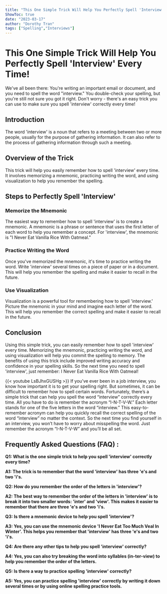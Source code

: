 ```yaml
---
title: "This One Simple Trick Will Help You Perfectly Spell 'Interview' Every Time!"
ShowToc: true 
date: "2023-03-17"
author: "Dorothy Tran" 
tags: ["Spelling","Interviews"]
---
```

# This One Simple Trick Will Help You Perfectly Spell 'Interview' Every Time!

We've all been there: You're writing an important email or document, and you need to spell the word "interview." You double-check your spelling, but you're still not sure you got it right. Don't worry - there's an easy trick you can use to make sure you spell 'interview' correctly every time!

## Introduction

The word 'interview' is a noun that refers to a meeting between two or more people, usually for the purpose of gathering information. It can also refer to the process of gathering information through such a meeting.

## Overview of the Trick

This trick will help you easily remember how to spell 'interview' every time. It involves memorizing a mnemonic, practicing writing the word, and using visualization to help you remember the spelling.

## Steps to Perfectly Spell 'Interview'

### Memorize the Mnemonic

The easiest way to remember how to spell 'interview' is to create a mnemonic. A mnemonic is a phrase or sentence that uses the first letter of each word to help you remember a concept. For 'interview', the mnemonic is "I Never Eat Vanilla Rice With Oatmeal."

### Practice Writing the Word

Once you've memorized the mnemonic, it's time to practice writing the word. Write 'interview' several times on a piece of paper or in a document. This will help you remember the spelling and make it easier to recall in the future.

### Use Visualization

Visualization is a powerful tool for remembering how to spell 'interview.' Picture the mnemonic in your mind and imagine each letter of the word. This will help you remember the correct spelling and make it easier to recall in the future.

## Conclusion

Using this simple trick, you can easily remember how to spell 'interview' every time. Memorizing the mnemonic, practicing writing the word, and using visualization will help you commit the spelling to memory. The benefits of using this trick include improved writing accuracy and confidence in your spelling skills. So the next time you need to spell 'interview', just remember: I Never Eat Vanilla Rice With Oatmeal!

{{< youtube LsBJhxGUSHg >}} 
If you’ve ever been in a job interview, you know how important it is to get your spelling right. But sometimes, it can be difficult to remember how to spell certain words. Fortunately, there’s a simple trick that can help you spell the word “interview” correctly every time. All you have to do is remember the acronym “I-N-T-V-W.” Each letter stands for one of the five letters in the word “interview.” This easy-to-remember acronym can help you quickly recall the correct spelling of the word “interview” no matter the context. So the next time you find yourself in an interview, you won’t have to worry about misspelling the word. Just remember the acronym “I-N-T-V-W” and you’ll be all set.

## Frequently Asked Questions (FAQ) :
**Q1: What is the one simple trick to help you spell 'interview' correctly every time?**

**A1: The trick is to remember that the word 'interview' has three 'e's and two 'i's.**

**Q2: How do you remember the order of the letters in 'interview'?**

**A2: The best way to remember the order of the letters in 'interview' is to break it into two smaller words: 'inter' and 'view'. This makes it easier to remember that there are three 'e's and two 'i's.**

**Q3: Is there a mnemonic device to help you spell 'interview'?**

**A3: Yes, you can use the mnemonic device 'I Never Eat Too Much Veal In Winter'. This helps you remember that 'interview' has three 'e's and two 'i's.**

**Q4: Are there any other tips to help you spell 'interview' correctly?**

**A4: Yes, you can also try breaking the word into syllables (in-ter-view) to help you remember the order of the letters.**

**Q5: Is there a way to practice spelling 'interview' correctly?**

**A5: Yes, you can practice spelling 'interview' correctly by writing it down several times or by using online spelling practice tools.**





